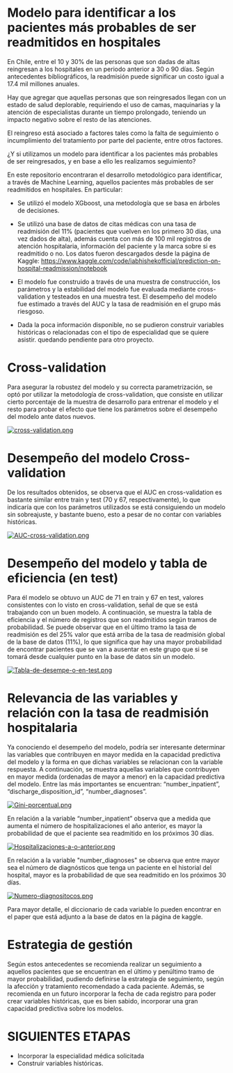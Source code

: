 # Modelo para identificar a los pacientes más probables de ser readmitidos en hospitales
En Chile, entre el 10 y 30% de las personas que son dadas de altas reingresan a los hospitales en un periodo anterior a 30 o 90 días. Según antecedentes bibliográficos, la readmisión puede significar un costo igual a 17.4 mil millones anuales.

Hay que agregar que aquellas personas que son reingresados llegan con un estado de salud deplorable, requiriendo el uso de camas, maquinarias y la atención de especialistas durante un tiempo prolongado, teniendo un impacto negativo sobre el resto de las atenciones.  

El reingreso está asociado a factores tales como la falta de seguimiento o incumplimiento del tratamiento por parte del paciente, entre otros factores.

¿Y si utilizamos un modelo para identificar a los pacientes más probables de ser reingresados, y en base a ello les realizamos seguimiento?

En este repositorio encontraran el desarrollo metodológico para identificar, a través de Machine Learning, aquellos pacientes más probables de ser readmitidos en hospitales. 
En particular:

* Se utilizó el modelo XGboost, una metodología que se basa en árboles de decisiones.

* Se utilizó una base de datos de citas médicas con una tasa de readmisión del 11% (pacientes que vuelven en los primero 30 días, una vez dados de alta), además cuenta con más de 100 mil registros de atención hospitalaria, información del paciente y la marca sobre si es readmitido o no. Los datos fueron descargados desde la página de Kaggle:
https://www.kaggle.com/code/iabhishekofficial/prediction-on-hospital-readmission/notebook

* El modelo fue construido a través de una muestra de construcción, los parámetros y la estabilidad del modelo fue evaluada mediante cross-validation y testeados en una muestra test. El desempeño del modelo fue estimado a través del AUC y la tasa de readmisión en el grupo más riesgoso.

* Dada la poca información disponible, no se pudieron construir variables históricas o relacionadas con el tipo de especialidad que se quiere asistir. quedando pendiente para otro proyecto.


# Cross-validation
Para asegurar la robustez del modelo y su correcta parametrización, se optó por utilizar la metodología de cross-validation, que consiste en utilizar cierto porcentaje de la muestra de desarrollo para entrenar el modelo y el resto para probar el efecto que tiene los parámetros sobre el desempeño del modelo ante datos nuevos. 

[![cross-validation.png](https://i.postimg.cc/4yrXpS3y/cross-validation.png)](https://postimg.cc/QKJL3S1Z)

# Desempeño del modelo Cross-validation
De los resultados obtenidos, se observa que el AUC en cross-validation es bastante similar entre train y test (70 y 67, respectivamente), lo que indicaría que con los parámetros utilizados se está consiguiendo un modelo sin sobreajuste, y bastante bueno, esto a pesar de no contar con variables históricas.

[![AUC-cross-validation.png](https://i.postimg.cc/VvycK6tn/AUC-cross-validation.png)](https://postimg.cc/S2G5smDx)

# Desempeño del modelo y tabla de eficiencia (en test)
Para él modelo se obtuvo un AUC de 71 en train y 67 en test, valores consistentes con lo visto en cross-validation, señal de que se está trabajando con un buen modelo.
A continuación, se muestra la tabla de eficiencia y el número de registros que son readmitidos según tramos de probabilidad. Se puede observar que en el último tramo la tasa de readmisión es del 25% valor que está arriba de la tasa de readmisión global de la base de datos (11%), lo que significa que hay una mayor probabilidad de encontrar pacientes que se van a ausentar en este grupo que si se tomará desde cualquier punto en la base de datos sin un modelo.

[![Tabla-de-desempe-o-en-test.png](https://i.postimg.cc/FKgPMHw0/Tabla-de-desempe-o-en-test.png)](https://postimg.cc/4Kybtsf3)

# Relevancia de las variables y relación con la tasa de readmisión hospitalaria
Ya conociendo el desempeño del modelo, podría ser interesante determinar las variables que contribuyen en mayor medida en la capacidad predictiva del modelo y la forma en que dichas variables se relacionan con la variable respuesta. A continuación, se muestra aquellas variables que contribuyen en mayor medida (ordenadas de mayor a menor)  en la capacidad predictiva del modelo. Entre las más importantes se encuentran: “number_inpatient”, “discharge_disposition_id”, “number_diagnoses”.

[![Gini-porcentual.png](https://i.postimg.cc/CKkQNNFM/Gini-porcentual.png)](https://postimg.cc/DWf6f1JR)

En relación a la variable “number_inpatient” observa que a medida que aumenta el número de hospitalizaciones el año anterior, es mayor la probabilidad de que el paciente sea readmitido en los próximos 30 días.

[![Hospitalizaciones-a-o-anterior.png](https://i.postimg.cc/QNwyWCGJ/Hospitalizaciones-a-o-anterior.png)](https://postimg.cc/YjN35pSv)

En relación a la variable "number_diagnoses" se observa que entre mayor sea el número de diagnósticos que tenga un paciente en el historial del hospital, mayor es la probabilidad de que sea readmitido en los próximos 30 días.

[![Numero-diagnositocos.png](https://i.postimg.cc/wT9s2cpq/Numero-diagnositocos.png)](https://postimg.cc/8sn5Pvc9)

Para mayor detalle, el diccionario de cada variable lo pueden encontrar en el paper que está adjunto a la base de datos en la página de kaggle.

# Estrategia de gestión
Según estos antecedentes se recomienda realizar un seguimiento a aquellos pacientes que se encuentran en el último y penúltimo tramo de mayor probabilidad, pudiendo definirse la estrategia de seguimiento, según la afección y tratamiento recomendado a cada paciente.
Además, se recomienda en un futuro incorporar la fecha de cada registro para poder crear variables históricas, que es bien sabido, incorporar una gran capacidad predictiva sobre los modelos.


# SIGUIENTES ETAPAS
* Incorporar la especialidad médica solicitada
* Construir variables históricas.
